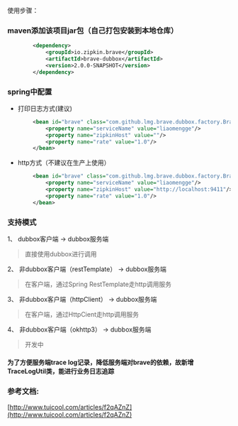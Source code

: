 使用步骤：

### maven添加该项目jar包（自己打包安装到本地仓库）
```xml
        <dependency>
            <groupId>io.zipkin.brave</groupId>
            <artifactId>brave-dubbox</artifactId>
            <version>2.0.0-SNAPSHOT</version>
        </dependency>
```

### spring中配置
    
   * 打印日志方式(建议)
```xml
        <bean id="brave" class="com.github.lmg.brave.dubbox.factory.BraveFactoryBean">
            <property name="serviceName" value="liaomengge"/>
            <property name="zipkinHost" value=""/>
            <property name="rate" value="1.0"/>
        </bean>
```
   * http方式（不建议在生产上使用）
```xml
        <bean id="brave" class="com.github.lmg.brave.dubbox.factory.BraveFactoryBean">
            <property name="serviceName" value="liaomengge"/>
            <property name="zipkinHost" value="http://localhost:9411"/>
            <property name="rate" value="1.0"/>
        </bean>
```

### 支持模式

 1、 dubbox客户端 -> dubbox服务端

> 直接使用dubbox进行调用

 2、 非dubbox客户端（restTemplate） -> dubbox服务端

> 在客户端，通过Spring RestTemplate走http调用服务

 3、 非dubbox客户端（httpClient） -> dubbox服务端

> 在客户端，通过HttpCient走http调用服务

 4、 非dubbox客户端（okhttp3） -> dubbox服务端
> 开发中 

#### 为了方便服务端trace log记录，降低服务端对brave的依赖，故新增TraceLogUtil类，能进行业务日志追踪
 
### 参考文档:
[http://www.tuicool.com/articles/f2qAZnZ](http://www.tuicool.com/articles/f2qAZnZ)
